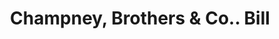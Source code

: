 ---
doi: 10.7916/D85X3MZ1
date_other: '1872'
date_other_textual: '1872'
form: printed ephemera
genre:
- Invoices
name:
- Champney, Brothers & Co.
object_in_context_url: https://biggert.cul.columbia.edu/items/view/ave_biggert_00352
subject_hierarchical_geographic:
- Boston, Massachusetts, United States
subject_name:
- Champney, Brothers & Co.
title: Champney, Brothers & Co.. Bill
sort_title: Champney, Brothers & Co.. Bill
call_number: ave_biggert_00352
coordinates:
- 42.35805555555556,-71.06361111111111
pid: ave_biggert_00352
identifiers: ave_biggert_00352
canvas_id: ldpd:395626
permalink: "/items/ave_biggert_00352/"
layout: iiif-image-page
---